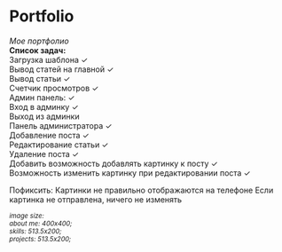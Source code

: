 # Portfolio
<i>Мое портфолио</i>
<br>
<B>Список задач:</b><br>
Загрузка шаблона ✓ <br>
Вывод статей на главной ✓ <br>
Вывод статьи ✓ <br>
Счетчик просмотров ✓ <br>
Админ панель: ✓ <br>
Вход в админку ✓<br>
Выход из админки <br>
Панель администратора ✓<br>
Добавление поста ✓ <br>
Редактирование статьи ✓<br>
Удаление поста ✓ <br>
Добавить возможность добавлять картинку к посту ✓ <br>
Возможность изменить картинку при редактировании поста ✓ <br>

Пофиксить:
Картинки не правильно отображаются на телефоне
Если картинка не отправлена, ничего не изменять



<i>
<small>
image size: <br>
about me: 400x400;<br>
skills: 513.5x200;<br>
projects: 513.5x200;<br>
</small>
</i>
